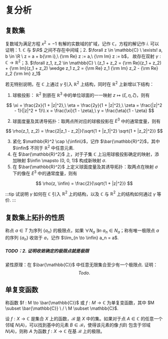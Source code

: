 # 复分析

## 复数集

复数域为满足方程 $x^2 = -1$ 有解的实数域的扩域，记作 $\mathbb{C}$，方程的解记作 $i$. 可以证明：1. $\mathbb{C}$ 与 $\R$ 之间不存在中间域；2. $\forall z \in \mathbb{C} \ \exists! a, b \in \R \ z = a + b{\rm i},\ {\rm Re} z := a,\ {\rm Im} z := b$， 故存在双射 $\gamma : \mathbb{C} \to \mathbb{R}^2$；3. $\forall z_1, z_2 \in \mathbb{C} \ (z_1 + z_2 = {\rm Re}(z_1 + z_2) + {\rm Im}(z_1 + z_2) \wedge z_1 z_2 = {\rm Re} z_1 {\rm Im} z_2 - {\rm Re} z_2 {\rm Im} z_1$

若无特别说明，在 $\mathbb{C}$ 上通过 $\gamma$ 引入 $\mathbb{R}^2$ 上结构，同时在 $\mathbb{R}^2$ 上新增以下结构：

1. 球极投影： $\mathbb{R}^2$ 到嵌在 $\mathbb{R}^3$ 中的单位球面的一一映射 $z \mapsto (\xi, \eta, \zeta)$，则有

$$
\xi = \frac{2x}{1 + |z|^2},\ \eta = \frac{2y}{1 + |z|^2},\ \zeta = \frac{|z|^2 - 1}{|z|^2 + 1}\\
x = \frac{\xi}{1 - \zeta},\ y = \frac{\eta}{1 - \zeta}
$$

2. 球面度量及其诱导拓扑：取两点所对应的球极投影在 $E^3$ 中的通常度量，则有

$$
\rho(z_1, z_2) = \frac{2|z_1 - z_2|}{\sqrt{1 + |z_1|^2} \sqrt{1 + |z_2|^2}}
$$

3. 紧化 $\mathbb{R}^2 \cap \{\infin\}$，记作 $\bar{\mathbb{R}^2}$，其中 $\infin$ 不同于 $\mathbb{R}^2$ 中任意元素.
4. 在 $\bar{\mathbb{R}^2}$ 上，对于子集 $\mathbb{C}$ 上沿用球极投影确定的映射，添加映射 $\infin \mapsto (0, 0, 1)$ 构成新映射 $\sigma$.
5. 在 $\bar{\mathbb{R}^2}$ 上定义球面度量及其诱导拓扑：取两点在映射 $\sigma$ 下的像在 $E^3$ 中的通常度量，则有

$$
\rho(z, \infin) = \frac{2}{\sqrt{1 + |z|^2}}
$$

:::tip
试说明 $\gamma$ 如何在 $\mathbb{C}$ 引入 $\mathbb{R}^2$ 上的结构，以及 $\mathbb{C}$ 与 $\mathbb{R}^2$ 上的结构如何通过 $\gamma$ 等价.
:::

## 复数集上拓扑的性质

称点 $a \in T$ 为序列 $\{a_n\}$ 的极限点，如果 $\forall N_a \ \exists n \ a_n \in N_a$；称有唯一极限点 $a$ 的序列 $\{a_n\}$ 收敛于 $a$，记作 $\lim_{n \to \infin} a_n = a$.

##### TODO：2. 证明收敛确定的极限点就是极限

紧性原理：在 $\bar{\mathbb{C}}$ 中任意无限集合至少有一个极限点. 证明：
$$
Todo.
$$


## 单复变函数

称函数 $f : M \to \bar{\mathbb{C}}$ 或 $f : M \to \mathbb{C}$ 为单复变函数，其中 $M \subset \bar{\mathbb{C}} \ / \ M \subset \mathbb{C}$. 

设 $f : X \to \mathbb{C}$ 是集合 $X$ 上的函数，$\mathcal{B}$ 是 $X$ 中的集。如果对于点 $A \in \mathbb{C}$ 的任意一个邻域 $N(A)$，可以找到基中的元素 $B \in \mathcal{B}$，使得该元素的像 $f(B)$ 包含于邻域 $N(A)$，则称 $A$ 为函数 $f : X \to \mathbb{C}$ 在基 $\mathcal{B}$ 上的极限。
